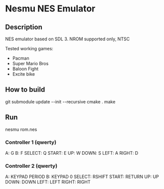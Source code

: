# Nesmu NES Emulator

## Description
NES emulator based on SDL 3.
NROM supported only, NTSC

Tested working games:
- Pacman
- Super Mario Bros
- Baloon Fight
- Excite bike

## How to build
git submodule update --init --recursive
cmake .
make


## Run
nesmu rom.nes


### Controller 1 (qwerty)
A: G
B: F
SELECT: Q
START: E
UP: W
DOWN: S
LEFT: A
RIGHT: D

### Controller 2 (qwerty)
A: KEYPAD PERIOD
B: KEYPAD 0
SELECT: RSHIFT
START: RETURN
UP: UP
DOWN: DOWN
LEFT: LEFT
RIGHT: RIGHT

